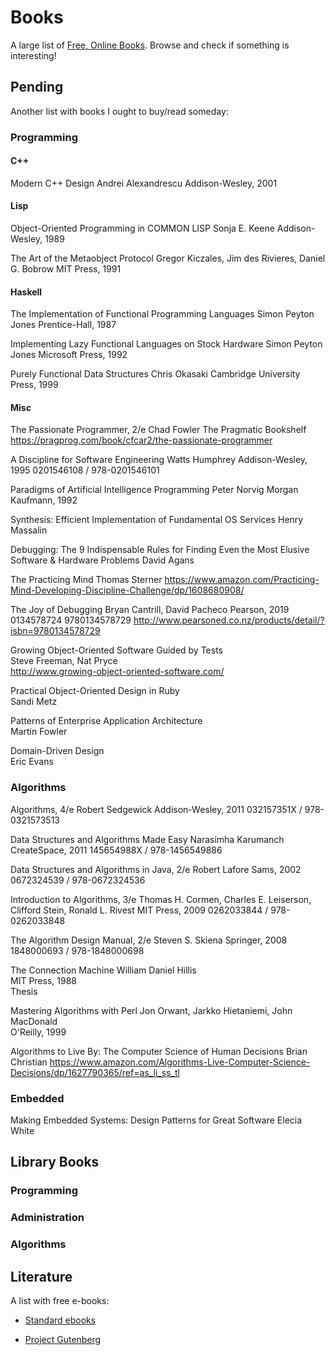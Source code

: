 Books
=====

A large list of [Free, Online Books](https://github.com/vhf/free-programming-books).
Browse and check if something is interesting!


Pending
-------

Another list with books I ought to buy/read someday:

### Programming

#### C++

Modern C++ Design
   Andrei Alexandrescu
   Addison-Wesley, 2001

#### Lisp

Object-Oriented Programming in COMMON LISP
   Sonja E. Keene
   Addison-Wesley, 1989

The Art of the Metaobject Protocol
   Gregor Kiczales, Jim des Rivieres, Daniel G. Bobrow
   MIT Press, 1991

#### Haskell

The Implementation of Functional Programming Languages
   Simon Peyton Jones
   Prentice-Hall, 1987

Implementing Lazy Functional Languages on Stock Hardware
   Simon Peyton Jones
   Microsoft Press, 1992

Purely Functional Data Structures
   Chris Okasaki
   Cambridge University Press, 1999

#### Misc

The Passionate Programmer, 2/e
   Chad Fowler
   The Pragmatic Bookshelf
   <https://pragprog.com/book/cfcar2/the-passionate-programmer>

A Discipline for Software Engineering
   Watts Humphrey
   Addison-Wesley, 1995
   0201546108 / 978-0201546101

Paradigms of Artificial Intelligence Programming
   Peter Norvig
   Morgan Kaufmann, 1992

Synthesis: Efficient Implementation of Fundamental OS Services
   Henry Massalin

Debugging: The 9 Indispensable Rules for Finding Even the Most Elusive Software & Hardware Problems
   David Agans

The Practicing Mind
   Thomas Sterner
   https://www.amazon.com/Practicing-Mind-Developing-Discipline-Challenge/dp/1608680908/

The Joy of Debugging
   Bryan Cantrill, David Pacheco
   Pearson, 2019
   0134578724
   9780134578729
   http://www.pearsoned.co.nz/products/detail/?isbn=9780134578729

Growing Object-Oriented Software Guided by Tests  
   Steve Freeman,  Nat Pryce  
   http://www.growing-object-oriented-software.com/

Practical Object-Oriented Design in Ruby  
   Sandi Metz

Patterns of Enterprise Application Architecture  
   Martin Fowler

Domain-Driven Design  
   Eric Evans


### Algorithms

Algorithms, 4/e
   Robert Sedgewick
   Addison-Wesley, 2011
   032157351X / 978-0321573513

Data Structures and Algorithms Made Easy
   Narasimha Karumanch
   CreateSpace, 2011
   145654988X / 978-1456549886

Data Structures and Algorithms in Java, 2/e
   Robert Lafore
   Sams, 2002
   0672324539 / 978-0672324536

Introduction to Algorithms, 3/e
   Thomas H. Cormen, Charles E. Leiserson, Clifford Stein, Ronald L. Rivest
   MIT Press, 2009
   0262033844 / 978-0262033848

The Algorithm Design Manual, 2/e
   Steven S. Skiena
   Springer, 2008
   1848000693 / 978-1848000698

The Connection Machine
   William Daniel Hillis  
   MIT Press, 1988  
   Thesis

Mastering Algorithms with Perl
   Jon Orwant, Jarkko Hietaniemi, John MacDonald  
   O'Reilly, 1999

Algorithms to Live By: The Computer Science of Human Decisions
   Brian Christian
   <https://www.amazon.com/Algorithms-Live-Computer-Science-Decisions/dp/1627790365/ref=as_li_ss_tl>


### Embedded

Making Embedded Systems: Design Patterns for Great Software
   Elecia White



Library Books
-------------

### Programming


### Administration

### Algorithms



Literature
----------

A list with free e-books:

 - [Standard ebooks](https://standardebooks.org/)

 - [Project Gutenberg](https://www.gutenberg.org/)

